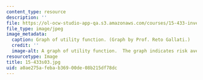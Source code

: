 ```yaml
---
content_type: resource
description: ''
file: https://ol-ocw-studio-app-qa.s3.amazonaws.com/courses/15-433-investments-spring-2003/a0ae275afebab36900de08b215df78dc_15-433s03.jpg
file_type: image/jpeg
image_metadata:
  caption: Graph of utility function. (Graph by Prof. Reto Gallati.)
  credit: ''
  image-alt: A graph of utility function.  The graph indicates risk aversion points.
resourcetype: Image
title: 15-433s03.jpg
uid: a0ae275a-feba-b369-00de-08b215df78dc
---
```

